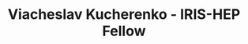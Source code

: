 ---
layout: fellow
pagetype: fellow
shortname: slavakucherenko
permalink: /fellows/slavakucherenko.html
fellow-name: Viacheslav Kucherenko
title: Viacheslav Kucherenko - IRIS-HEP Fellow
active: false
dates:
  start: 2022-06-27
  end: 2022-08-26
photo: /assets/images/team/fellows-2022/Viacheslav-Kucherenko.jpg
institution: Kyiv Academic University (KAU)
e-mail: kucherenko.slavaslava@gmail.com
project_title: Machine Learning Based Tracking and Trigger
project_goal: >
  We propose to use AI/ML to perform software-based triggering processing and recognise
  complex patterns of particle decays. This project will focus on tracking algorithms,
  which can effectively identify tracks of the particles, having the phase-space distribution
  of points on detectors. Using geometrical constraints and a graph neural networks
  approach it is possible not only to identify tracks but also to apply trigger detection
  classification on the preprocessed tracks. After having a model, the goal would
  be to fine-tune the best approaches and compare their final metrics.
mentors:
- Dantong Yu - (New Jersey Institute of Technology)
proposal: /assets/pdf/fellows-2022/207-proposal-Viacheslav-Kucherenko.pdf
presentations:
- title: Machine Learning Based Tracking and Trigger
  date: 2022-09-28
  url: https://indico.cern.ch/event/1195272/contributions/5064322/attachments/2518087/4329522/IRIS_project_presentation_V_Kucherenko.pdf
  meeting: IRIS-HEP Fellows Presentations 2022
  meetingurl: https://indico.cern.ch/event/1195272/
  recordingurl: https://youtu.be/01mHSh-gnXs
  focus-area: ia
current_status: >
  <strong>January 2022</strong> - Machine Learning Engineer at Jumio Corporation
github-username: slavakucherenko
linkedin-profile: https://www.linkedin.com/in/viacheslavkucherenko/
focus-area:
challenge-area:
funding-source: other
---